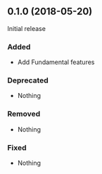 ## 0.1.0 (2018-05-20)

Initial release

### Added

- Add Fundamental features

### Deprecated

- Nothing

### Removed

- Nothing

### Fixed

- Nothing
